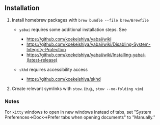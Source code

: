 ## Installation

1. Install homebrew packages with `brew bundle --file brew/Brewfile`

    * `yabai` requires some additional installation steps. See
        - https://github.com/koekeishiya/yabai/wiki
        - https://github.com/koekeishiya/yabai/wiki/Disabling-System-Integrity-Protection
        - https://github.com/koekeishiya/yabai/wiki/Installing-yabai-(latest-release)

    * `skhd` requires accessibility access
        - https://github.com/koekeishiya/skhd

2. Create relevant symlinks with `stow`. (e.g., `stow --no-folding vim`)

### Notes

For `kitty` windows to open in new windows instead of tabs, set "System
Preferences->Dock->Prefer tabs when opening documents" to "Manually."
